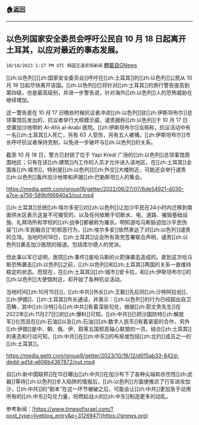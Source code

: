 ###  [:house:返回](README.md)
---


## 以色列国家安全委员会呼吁公民自 10 月 18 日起离开土耳其，以应对最近的事态发展。
`10/18/2023 1:17 PM UTC 韩国正道农场新闻` [轉載自GNews](https://gnews.org/articles/1850057)

 

[[zh:以色列]][[zh:国家安全委员会]]呼吁在[[zh:土耳其]]的[[zh:以色列]]公民从 10 月 18 日起尽快离开该国。[[zh:以色列]]已将针对[[zh:土耳其]]的旅行警告提高到第四级，也是最高级别，并进一步警告说，针对海外[[zh:以色列]]人的恐怖威胁在继续增加。

  

这一警告是在 10 月 17 日晚些时候抗议者冲进[[zh:以色列]]驻[[zh:伊斯坦布尔]]总领事馆后发出的，抗议者举行大规模示威，谴责据称[[zh:以色列]]于 10 月 17 日空袭加沙地带的 Al-Ahli al-Arabi 医院。[[zh:伊斯坦布尔]]当局称，抗议活动中有一名[[zh:土耳其]]人死亡，另有 63 人受伤，另有五人被捕。[[zh:伊斯坦布尔]]市长呼吁抗议者保持克制，以免进一步破坏与[[zh:以色列]]的关系。

  

截至 10 月 18 日，警方已封锁了位于 Yapi Kredi 广场的[[zh:以色列]]总领事馆周围地区；只有在该[[zh:建筑]]内工作的人员才允许进入该地区。在[[zh:土耳其]]全国各[[zh:城市]]，特别是[[zh:以色列]][[zh:外交]]大楼附近，可能还会举行谴责[[zh:以色列]]轰炸加沙地带和声援[[zh:巴勒斯坦]]人的集会。

https://media.gettr.com/group18/getter/2022/06/27/07/6de54921-d030-a7ce-a756-589bf66940a3/out.mp4

  

[[zh:土耳其]]总统[[zh:埃尔多安]]对[[zh:以色列]]让加沙平民在24小时内迁移到南面供水区表示这是不可接受的，以及任何依赖于切断水、电、道路、摧毁基础设施、礼拜场所和学校的[[zh:战争]]都被称为屠杀。明知道哈马斯胁迫加沙平民伪装“[[zh:军民融合]]”的邪恶行为，[[zh:埃尔多安]]依然表达了对[[zh:以色列]]谴责的立场。当地时间18日，[[zh:土耳其]]议会所有政党签署联合声明，谴责[[zh:以色列]]袭击加沙医院的报道。包括库尔德人的党派。

但此事以军已证明，医院[[zh:事件]]是哈马斯的火箭弹袭击造成的。直到这次哈马斯恐怖袭击[[zh:以色列]]之前，[[zh:以色列]]和[[zh:土耳其]]两国的关系一直维持稳定的状态。而现在，在[[zh:土耳其]][[zh:城市]]安卡拉，和[[zh:伊斯坦布尔]]的[[zh:以色列]]大使馆附近，却开始了各种抗议活动。

  

当地时间[[zh:10月15日]]，[[zh:中共]]外长[[zh:王毅]]先后同[[zh:沙特阿拉伯]]、[[zh:伊朗]]、[[zh:土耳其]]外长通话，并表示：[[zh:以色列]]的行为已经超出自卫范畴，其中[[zh:沙特]]与[[zh:中共]]有着深层勾兑，根据[[zh:郭文贵先生]]在2022年[[zh:11月27日]]的[[zh:爆料]]可知，[[zh:中共]]已把沙国防特[[zh:解放军]]化而且在[[zh:石油]]以及[[zh:石油]][[zh:数字人民币]]有着紧密的合作，另外[[zh:伊朗]]是中、朝、俄、伊、叙等五国邪恶轴心联盟的一员，结合[[zh:土耳其]]的表态和行动可知，[[zh:中共]]在[[zh:中东]]的布局或包括[[zh:北约]]成员之一的[[zh:土耳其]]。

https://media.gettr.com/group9/getter/2023/10/18/12/d015ab33-842d-dedd-ad1d-a606b4367872/out.mp4
  

自[[zh:新中国联邦]]在15日曝出[[zh:中共]]在加沙布下了各种尖端和杀伤性[[zh:武器]]等待[[zh:以色列]]步入陷阱的情报后，[[zh:以色列]]方面便推迟了行军进攻加沙，[[zh:中共]]的“剧本”在这一环节被破之后，可能会让[[zh:中共]]更加急于动用所有的[[zh:中东]]勾兑力量，将燃起战火的[[zh:中东]]制造更多的动乱。

参考新闻：[https://www.timesofisrael.com/?post_type=liveblog_entry&p=3126947](https://gnews.org)
